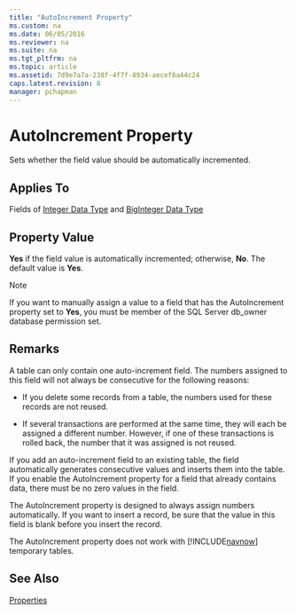 ```yaml
---
title: "AutoIncrement Property"
ms.custom: na
ms.date: 06/05/2016
ms.reviewer: na
ms.suite: na
ms.tgt_pltfrm: na
ms.topic: article
ms.assetid: 7d9e7a7a-238f-4f7f-8934-aecef8a44c24
caps.latest.revision: 8
manager: pchapman
---
```

# AutoIncrement Property
Sets whether the field value should be automatically incremented.  
  
## Applies To  
 Fields of [Integer Data Type](../dynamics-nav/Integer-Data-Type.md) and [BigInteger Data Type](../dynamics-nav/BigInteger-Data-Type.md)  
  
## Property Value  
 **Yes** if the field value is automatically incremented; otherwise, **No**. The default value is **Yes**.  
  
> [!NOTE]  
>  If you want to manually assign a value to a field that has the AutoIncrement property set to **Yes**, you must be member of the SQL Server db\_owner database permission set.  
  
## Remarks  
 A table can only contain one auto\-increment field. The numbers assigned to this field will not always be consecutive for the following reasons:  
  
-   If you delete some records from a table, the numbers used for these records are not reused.  
  
-   If several transactions are performed at the same time, they will each be assigned a different number. However, if one of these transactions is rolled back, the number that it was assigned is not reused.  
  
 If you add an auto\-increment field to an existing table, the field automatically generates consecutive values and inserts them into the table. If you enable the AutoIncrement property for a field that already contains data, there must be no zero values in the field.  
  
 The AutoIncrement property is designed to always assign numbers automatically. If you want to insert a record, be sure that the value in this field is blank before you insert the record.  
  
 The AutoIncrement property does not work with [!INCLUDE[navnow](../dynamics-nav/includes/navnow_md.md)] temporary tables.  
  
## See Also  
 [Properties](../dynamics-nav/Properties.md)